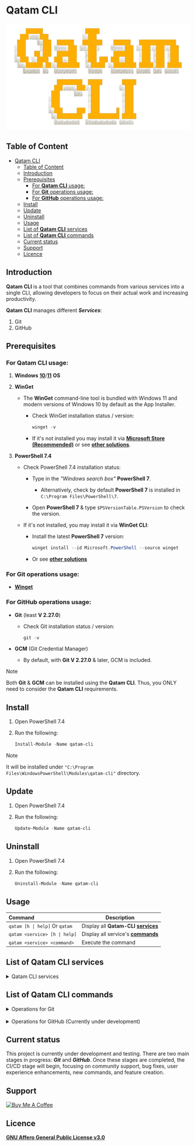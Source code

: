 # Qatam CLI

![Qatam CLI logo](./assets/qatam-cli-logo.png)

## Table of Content

- [Qatam CLI](#qatam-cli)
  - [Table of Content](#table-of-content)
  - [Introduction](#introduction)
  - [Prerequisites](#prerequisites)
    - [For **Qatam CLI** usage:](#for-qatam-cli-usage)
    - [For **Git** operations usage:](#for-git-operations-usage)
    - [For **GitHub** operations usage:](#for-github-operations-usage)
  - [Install](#install)
  - [Update](#update)
  - [Uninstall](#uninstall)
  - [Usage](#usage)
  - [List of **Qatam CLI** services](#list-of-qatam-cli-services)
  - [List of **Qatam CLI** commands](#list-of-qatam-cli-commands)
  - [Current status](#current-status)
  - [Support](#support)
  - [Licence](#licence)

## Introduction

**Qatam CLI** is a tool that combines commands from various services into a single CLI, allowing developers to focus on their actual work and increasing productivity.

**Qatam CLI** manages different **_Services_**:

1. Git
2. GitHub

## Prerequisites

### For **Qatam CLI** usage:

1. **Windows** [**10**](https://www.microsoft.com/en-us/software-download/windows10)/[**11**](https://www.microsoft.com/en-us/software-download/windows11) **OS**

2. **WinGet**

   - The **WinGet** command-line tool is bundled with Windows 11 and modern versions of Windows 10 by default as the App Installer.

     - Check WinGet installation status / version:

       ```powershell
       winget -v
       ```

     - If it's not installed you may install it via [**Microsoft Store (Recommended)**](https://www.microsoft.com/p/app-installer/9nblggh4nns1) or see [**other solutions**](https://github.com/microsoft/winget-cli).

3. **PowerShell 7.4**

   - Check PowerShell 7.4 installation status:

     - Type in the _"Windows search box"_ **PowerShell 7**.

       - Alternatively, check by default **PowerShell 7** is installed in `C:\Program Files\PowerShell\7`.

     - Open **PowerShell 7** & type `$PSVersionTable.PSVersion` to check the version.

   - If it's not installed, you may install it via **WinGet CLI**:
     - Install the latest **PowerShell 7** version:
       ```powershell
       winget install --id Microsoft.PowerShell --source winget
       ```
     - Or see [**other solutions**](https://learn.microsoft.com/en-us/powershell/scripting/install/installing-powershell-on-windows?view=powershell-7.4)

### For **Git** operations usage:

- [**Winget**](#prerequisites)

### For **GitHub** operations usage:

- **Git** (least **V 2.27.0**)

  - Check Git installation status / version:

    ```powershell
    git -v
    ```

- **GCM** (Git Credential Manager)
  - By default, with **Git V 2.27.0** & later, GCM is included.

> [!NOTE]
> Both **Git** & **GCM** can be installed using the **Qatam CLI**. Thus, you ONLY need to consider the **Qatam CLI** requirements.

## Install

1. Open PowerShell 7.4
2. Run the following:

   ```powershell
   Install-Module -Name qatam-cli
   ```

> [!NOTE]
> It will be installed under `"C:\Program Files\WindowsPowerShell\Modules\qatam-cli"` directory.

## Update

1. Open PowerShell 7.4
2. Run the following:

   ```powershell
   Update-Module -Name qatam-cli
   ```

## Uninstall

1. Open PowerShell 7.4
2. Run the following:

   ```powershell
   Uninstall-Module -Name qatam-cli
   ```

## Usage

| Command                        | Description                                                           |
| :----------------------------- | --------------------------------------------------------------------- |
| `qatam [h \| help]` Or `qatam` | Display all **Qatam-CLI** [**services**](#list-of-qatam-cli-services) |
| `qatam <service> [h \| help]`  | Display all service's [**commands**](#list-of-qatam-cli-commands)     |
| `qatam <service> <command>`    | Execute the command                                                   |

## List of **Qatam CLI** services

<details>
<summary>Qatam CLI services</summary>

| Command        | Description              |
| :------------- | ------------------------ |
| `g \| git`     | Manage Git operations    |
| `gh \| github` | Manage GitHub operations |

</details>

## List of **Qatam CLI** commands

<details>
<summary>Operations for Git</summary>

| Command            | Description          |
| :----------------- | -------------------- |
| `v \| version`     | Get Git version      |
| `upd \| update`    | Update Git           |
| `i \| install`     | Install Git          |
| `uni \| uninstall` | Uninstall Git        |
| `h \| help`        | Display Git commands |

</details>

<br>

<details>
<summary>Operations for GitHub (Currently under development)</summary>

| Command          | Description                                                  |
| :--------------- | ------------------------------------------------------------ |
| `c \| create`    | Create a remote GitHub repository                            |
| `rm \| remove`   | Delete a remote GitHub repository                            |
| `con \| connect` | Create a link between local Git & remote GitHub repositories |
| `h \| help`      | Display GitHub commands                                      |

</details>

## Current status

This project is currently under development and testing. There are two main stages in progress: **_Git_** and **_GitHub_**. Once these stages are completed, the CI/CD stage will begin, focusing on community support, bug fixes, user experience enhancements, new commands, and feature creation.

## Support

<a href="https://www.buymeacoffee.com/Qatam" target="_blank"><img src="https://cdn.buymeacoffee.com/buttons/v2/default-yellow.png" alt="Buy Me A Coffee" style="height: 60px !important;width: 217px !important;" ></a>

## Licence

[**GNU Affero General Public License v3.0**](https://github.com/AnasAlhwid/qatam-cli/blob/main/LICENSE)
